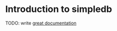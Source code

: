 # Introduction to simpledb

TODO: write [great documentation](http://jacobian.org/writing/what-to-write/)
